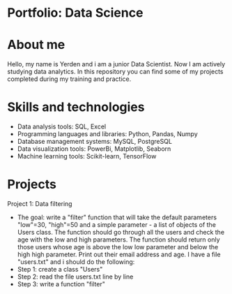 # Portfolio: Data Science
# About me
Hello, my name is Yerden and i am a junior Data Scientist. Now I am actively studying data analytics. In this repository you can find some of my projects completed during my training and practice.
# Skills and technologies
 * Data analysis tools: SQL, Excel
 * Programming languages and libraries: Python, Pandas, Numpy
 * Database management systems: MySQL, PostgreSQL
 * Data visualization tools: PowerBi, Matplotlib, Seaborn
 * Machine learning tools: Scikit-learn, TensorFlow
# Projects
Project 1: Data filtering
 * The goal: write a "filter" function that will take the default parameters "low"=30, "high"=50 and a simple parameter - a list of objects of the Users class. The function should go through all the users and check the age with the low and high parameters. The function should return only those users whose age is above the low low parameter and below the high high parameter. Print out their email address and age. I have a file "users.txt" and i should do the following:
 * Step 1: create a class "Users"
 * Step 2: read the file users.txt line by line
 * Step 3: write a function "filter"
